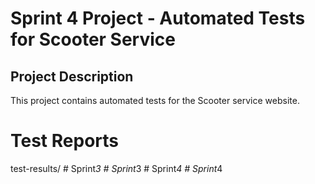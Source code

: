 # Sprint 4 Project - Automated Tests for Scooter Service
## Project Description
This project contains automated tests for the Scooter service website.

# Test Reports
test-results/
#   S p r i n t _ 3  
 #   S p r i n t _ 3  
 #   S p r i n t _ 4  
 #   S p r i n t _ 4  
 